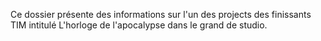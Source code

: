 Ce dossier présente des informations sur l'un des projects des finissants TIM intitulé L'horloge de l'apocalypse dans le grand de studio.
